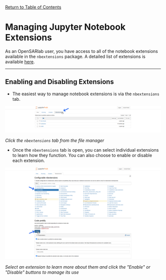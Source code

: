[Return to Table of Contents](../user.md)

# Managing Jupyter Notebook Extensions
As an OpenSARlab user, you have access to all of the notebook extensions available in the `nbextensions` package. A detailed list of extensions is available [here](https://jupyter-contrib-nbextensions.readthedocs.io/en/latest/nbextensions.html).

---

## Enabling and Disabling Extensions

- The easiest way to manage notebook extensions is via the `nbextensions` tab.

![Selecting the nbextensions tab.](../assets/nbextensions.png)

*Click the `nbextensions` tab from the file manager*

- Once the `nbextensions` tab is open, you can select individual extensions to learn how they function. You can also choose to enable or disable each extension.

![Selecting an extension and enabling it.](../assets/manage_extensions.png)

*Select an extension to learn more about them and click the "Enable" or "Disable" buttons to manage its use*
